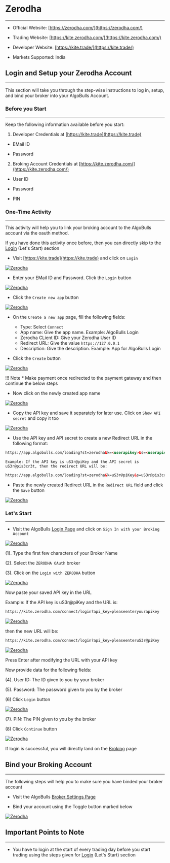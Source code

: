 # Zerodha
---

* Official Website: [https://zerodha.com/](https://zerodha.com/)

* Trading Website: [https://kite.zerodha.com/](https://kite.zerodha.com/)

* Developer Website: [https://kite.trade/](https://kite.trade/)

* Markets Supported: India

## Login and Setup your Zerodha Account 
---
This section will take you through the step-wise instructions to log in, setup, and bind your broker into your AlgoBulls Account.

### Before you Start
---
Keep the following information available before you start:

1) Developer Credentials at [https://kite.trade](https://kite.trade)

* EMail ID

* Password

2) Broking Account Credentials at [https://kite.zerodha.com/](https://kite.zerodha.com/)

* User ID

* Password

* PIN

### One-Time Activity
---
This activity will help you to link your broking account to the AlgoBulls account via the oauth method.

If you have done this activity once before, then you can directly skip to the [Login](#lets-start) (Let's Start) section

* Visit [https://kite.trade](https://kite.trade) and click on `Login`

[ ![Zerodha](imgs/zerodha/visit.png "Click to Enlarge or Ctrl+Click to open in a new Tab") ](imgs/zerodha/visit.png)

* Enter your EMail ID and Password. Click the `Login` button

[ ![Zerodha](imgs/zerodha/login_app.png "Click to Enlarge or Ctrl+Click to open in a new Tab") ](imgs/zerodha/login_app.png)

* Click the `Create new app` button

[ ![Zerodha](imgs/zerodha/create_app_button.png "Click to Enlarge or Ctrl+Click to open in a new Tab") ](imgs/zerodha/create_app_button.png)

* On the `Create a new app` page, fill the following fields:

    * Type: Select `Connect`
    * App name: Give the app name. Example: AlgoBulls Login
    * Zerodha CLient ID: Give your Zerodha User ID
    * Redirect URL: Give the value `https://127.0.0.1`
    * Description: Give the description. Example: App for AlgoBulls Login
    
* Click the `Create` button

[ ![Zerodha](imgs/zerodha/create_app.png "Click to Enlarge or Ctrl+Click to open in a new Tab") ](imgs/zerodha/create_app.png)
    
!!! Note
    * Make payment once redirected to the payment gateway and then continue the below steps

* Now click on the newly created app name

[ ![Zerodha](imgs/zerodha/click_here.png "Click to Enlarge or Ctrl+Click to open in a new Tab") ](imgs/zerodha/click_here.png)

* Copy the API key and save it separately for later use. Click on `Show API secret` and copy it too

[ ![Zerodha](imgs/zerodha/show_api_secret.png "Click to Enlarge or Ctrl+Click to open in a new Tab") ](imgs/zerodha/show_api_secret.png)

* Use the API key and API secret to create a new Redirect URL in the following format:
```html
https://app.algobulls.com/loading?st=zerodha&k=<userapikey>&s=<userapisecret>
```
  
    Example: If the API key is uS3r@piKey and the API secret is uS3r@pis3cr3t, then the redirect URL will be:
```html
https://app.algobulls.com/loading?st=zerodha&k=uS3r@piKey&s=uS3r@pis3cr3t
```

* Paste the newly created Redirect URL in the `Redirect URL` field and click the `Save` button

[ ![Zerodha](imgs/zerodha/change_redirect_url.png "Click to Enlarge or Ctrl+Click to open in a new Tab") ](imgs/zerodha/change_redirect_url.png)

### Let's Start
---
* Visit the AlgoBulls [Login Page](https://app.algobulls.com/user/login) and click on `Sign In with your Broking Account`

[ ![Zerodha](imgs/siwyba.png "Click to Enlarge or Ctrl+Click to open in a new Tab") ](imgs/siwyba.png)

(1). Type the first few characters of your Broker Name

(2). Select the `ZERODHA OAuth` broker

(3). Click on the `Login with ZERODHA` button

[ ![Zerodha](imgs/zerodha/zerodha_oauth.png "Click to Enlarge or Ctrl+Click to open in a new Tab") ](imgs/zerodha/zerodha_oauth.png)

Now paste your saved API key in the URL

Example: If the API key is uS3r@piKey and the URL is:

```html
https://kite.zerodha.com/connect/login?api_key=pleaseenteryourapikey
```

[ ![Zerodha](imgs/zerodha/zerodha_oauth_2.png "Click to Enlarge or Ctrl+Click to open in a new Tab") ](imgs/zerodha/zerodha_oauth_2.png)

then the new URL will be:

```html
https://kite.zerodha.com/connect/login?api_key=pleaseenteruS3r@piKey
```

[ ![Zerodha](imgs/zerodha/zerodha_oauth_3.png "Click to Enlarge or Ctrl+Click to open in a new Tab") ](imgs/zerodha/zerodha_oauth_3.png)

Press Enter after modifying the URL with your API key

Now provide data for the following fields:

(4). User ID: The ID given to you by your broker

(5). Password: The password given to you by the broker

(6) Click `Login` button

[ ![Zerodha](imgs/zerodha/zerodha_oauth_4.png "Click to Enlarge or Ctrl+Click to open in a new Tab") ](imgs/zerodha/zerodha_oauth_4.png)

(7). PIN: The PIN given to you by the broker

(8) Click `Continue` button

[ ![Zerodha](imgs/zerodha/zerodha_oauth_5.png "Click to Enlarge or Ctrl+Click to open in a new Tab") ](imgs/zerodha/zerodha_oauth_5.png)

If login is successful, you will directly land on the [Broking](https://app.algobulls.com/account/broking) page

## Bind your Broking Account
---
The following steps will help you to make sure you have binded your broker account

* Visit the AlgoBulls [Broker Settings Page](https://app.algobulls.com/account/broking)

* Bind your account using the Toggle button marked below

[ ![Zerodha](imgs/zerodha/zerodha_binded.png "Click to Enlarge or Ctrl+Click to open in a new Tab") ](imgs/zerodha/zerodha_binded.png)

## Important Points to Note
---
* You have to login at the start of every trading day before you start trading using the steps given for [Login](#lets-start) (Let's Start) section
